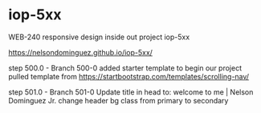 # iop-5xx
WEB-240 responsive design inside out  project iop-5xx

 https://nelsondominguez.github.io/iop-5xx/


 step 500.0 - Branch 500-0
 added starter template to begin our project
 pulled template from https://startbootstrap.com/templates/scrolling-nav/

 step 501.0 - Branch 501-0
 Update title in head to: welcome to me | Nelson Dominguez Jr.
 change header bg class from primary to secondary
